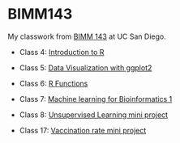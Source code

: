 # BIMM143

My classwork from [BIMM 143](https://bioboot.github.io/bimm143_W23/) at UC San Diego. 

- Class 4: [Introduction to R](https://github.com/puddingpeach/bimm143/blob/main/lab4.pdf)

- Class 5: [Data Visualization with ggplot2](https://github.com/puddingpeach/bimm143/blob/main/class05.md)

- Class 6: [R Functions](https://github.com/puddingpeach/bimm143/blob/main/class06/class06.md)

- Class 7: [Machine learning for Bioinformatics 1](https://github.com/puddingpeach/bimm143/blob/main/class07/class07.md)

- Class 8: [Unsupervised Learning mini project](https://github.com/puddingpeach/bimm143/blob/main/class08_mini_project/class08.md)

- Class 17: [Vaccination rate mini project](https://github.com/puddingpeach/bimm143/blob/main/class17_new/class17.md)



